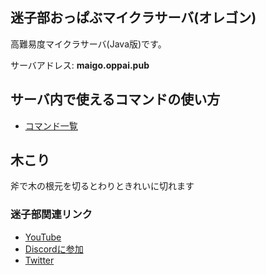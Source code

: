 ## 迷子部おっぱぶマイクラサーバ(オレゴン)
高難易度マイクラサーバ(Java版)です。

サーバアドレス: **maigo.oppai.pub**

## サーバ内で使えるコマンドの使い方
- [コマンド一覧](./command)

## 木こり
斧で木の根元を切るとわりときれいに切れます

### 迷子部関連リンク
- [YouTube](https://www.youtube.com/channel/UCp2_MaQwr_ysfujH3b_ry9g) 
- [Discordに参加](https://discord.gg/UZ4h8qx)
- [Twitter](https://twitter.com/maigo_bu)
